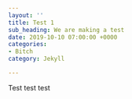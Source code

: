 ```yaml
---
layout: ''
title: Test 1
sub_heading: We are making a test
date: 2019-10-10 07:00:00 +0000
categories:
- Bitch
category: Jekyll

---
```

Test test test